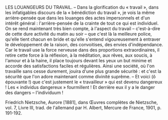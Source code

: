 LES LOUANGEURS DU TRAVAIL. – Dans la glorification du « travail », dans les infatigables discours de la « bénédiction du travail », je vois la même arrière-pensée que dans les louanges des actes impersonnels et d'un intérêt général : l'arrière-pensée de la crainte de tout ce qui est individuel. On se rend maintenant très bien compte, à l'aspect du travail – c'est-à-dire de cette dure activité du matin au soir – que c'est là la meilleure police, qu'elle tient chacun en bride et qu'elle s'entend vigoureusement à entraver le développement de la raison, des convoitises, des envies d'indépendance. Car le travail use la force nerveuse dans des proportions extraordinaires, il retire cette force à la réflexion, à la méditation, aux rêves, aux soucis, à l'amour et à la haine, il place toujours devant les yeux un but minime et accorde des satisfactions faciles et régulières. Ainsi une société, où l'on travaille sans cesse durement, jouira d'une plus grande sécurité : et c'est la sécurité que l'on adore maintenant comme divinité suprême. – Et voici (ô épouvante !) que c'est justement le « travailleur » qui est devenu dangereux ! Les « individus dangereux » fourmillent ! Et derrière eux il y a le danger des dangers – l'individuum !

Friedrich Nietzsche, Aurore [1881], dans Œuvres complètes de Nietzsche, vol. 7, Livre III, trad. de l'allemand par H. Albert, Mercure de France, 1901, p. 191-192.
